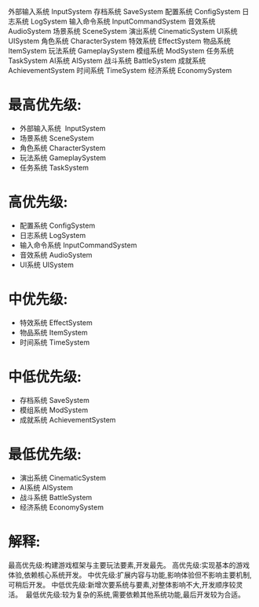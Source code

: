 外部输入系统  InputSystem
存档系统  SaveSystem
配置系统  ConfigSystem
日志系统  LogSystem
输入命令系统  InputCommandSystem
音效系统  AudioSystem
场景系统  SceneSystem
演出系统  CinematicSystem
UI系统  UISystem
角色系统  CharacterSystem
特效系统  EffectSystem
物品系统  ItemSystem
玩法系统  GameplaySystem
模组系统  ModSystem
任务系统  TaskSystem
AI系统  AISystem
战斗系统  BattleSystem
成就系统  AchievementSystem
时间系统  TimeSystem
经济系统  EconomySystem


# 最高优先级:
- 外部输入系统  InputSystem    
- 场景系统 SceneSystem  
- 角色系统 CharacterSystem  
- 玩法系统 GameplaySystem  
- 任务系统 TaskSystem 
# 高优先级:
- 配置系统 ConfigSystem   
- 日志系统 LogSystem  
- 输入命令系统 InputCommandSystem  
- 音效系统 AudioSystem  
- UI系统 UISystem
# 中优先级:
- 特效系统 EffectSystem  
- 物品系统 ItemSystem    
- 时间系统 TimeSystem
# 中低优先级:
- 存档系统 SaveSystem   
- 模组系统 ModSystem  
- 成就系统 AchievementSystem
# 最低优先级:
- 演出系统 CinematicSystem  
- AI系统 AISystem  
- 战斗系统 BattleSystem  
- 经济系统 EconomySystem

# 解释:
最高优先级:构建游戏框架与主要玩法要素,开发最先。
高优先级:实现基本的游戏体验,依赖核心系统开发。
中优先级:扩展内容与功能,影响体验但不影响主要机制,可稍后开发。
中低优先级:新增次要系统与要素,对整体影响不大,开发顺序较灵活。 
最低优先级:较为复杂的系统,需要依赖其他系统功能,最后开发较为合适。